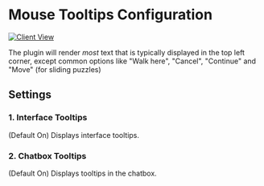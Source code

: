 # Mouse Tooltips Configuration

[![Client View](https://thumbs.gfycat.com/HotCharmingKakarikis-size_restricted.gif)](https://gfycat.com/HotCharmingKakarikis)

The plugin will render _most_ text that is typically displayed in the top left corner, except common options like "Walk here", "Cancel", "Continue" and "Move" (for sliding puzzles)

## Settings

### 1. Interface Tooltips

(Default On) Displays interface tooltips.

### 2. Chatbox Tooltips

(Default On) Displays tooltips in the chatbox.